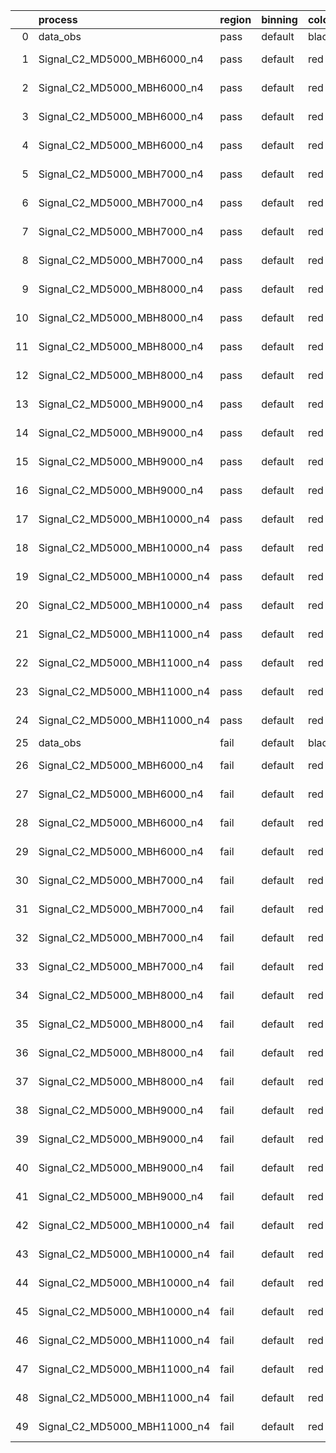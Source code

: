 |    | process                      | region   | binning   | color   | process_type   |   scale | variation   | source_filename                                                       | source_histname    | alias                        | title     |   combine_idx |     lnN |   shapes | syst_type   | direction   | variation_alias   |
|---:|:-----------------------------|:---------|:----------|:--------|:---------------|--------:|:------------|:----------------------------------------------------------------------|:-------------------|:-----------------------------|:----------|--------------:|--------:|---------:|:------------|:------------|:------------------|
|  0 | data_obs                     | pass     | default   | black   | DATA           |       1 | nominal     | ./histograms_for_2DAlphabet_v18//BH_Data.root                         | hpass              | Data                         | Data      |           nan | nan     |      nan | nan         | nan         | nan               |
|  1 | Signal_C2_MD5000_MBH6000_n4  | pass     | default   | red     | SIGNAL         |       1 | lumi        | ./histograms_for_2DAlphabet_v18//BH_Signal_C2_MD5000_MBH6000_n4.root  | hpass              | Signal_C2_MD5000_MBH6000_n4  | BH signal |           nan |   1.016 |      nan | lnN         | nan         | nan               |
|  2 | Signal_C2_MD5000_MBH6000_n4  | pass     | default   | red     | SIGNAL         |       1 | SVM         | ./histograms_for_2DAlphabet_v18//BH_Signal_C2_MD5000_MBH6000_n4.root  | hpass_SVMsyst_up   | Signal_C2_MD5000_MBH6000_n4  | BH signal |           nan | nan     |        1 | shapes      | Up          | SVMsyst           |
|  3 | Signal_C2_MD5000_MBH6000_n4  | pass     | default   | red     | SIGNAL         |       1 | SVM         | ./histograms_for_2DAlphabet_v18//BH_Signal_C2_MD5000_MBH6000_n4.root  | hpass_SVMsyst_down | Signal_C2_MD5000_MBH6000_n4  | BH signal |           nan | nan     |        1 | shapes      | Down        | SVMsyst           |
|  4 | Signal_C2_MD5000_MBH6000_n4  | pass     | default   | red     | SIGNAL         |       1 | nominal     | ./histograms_for_2DAlphabet_v18//BH_Signal_C2_MD5000_MBH6000_n4.root  | hpass              | Signal_C2_MD5000_MBH6000_n4  | BH signal |           nan | nan     |      nan | nan         | nan         | nan               |
|  5 | Signal_C2_MD5000_MBH7000_n4  | pass     | default   | red     | SIGNAL         |       1 | lumi        | ./histograms_for_2DAlphabet_v18//BH_Signal_C2_MD5000_MBH7000_n4.root  | hpass              | Signal_C2_MD5000_MBH7000_n4  | BH signal |           nan |   1.016 |      nan | lnN         | nan         | nan               |
|  6 | Signal_C2_MD5000_MBH7000_n4  | pass     | default   | red     | SIGNAL         |       1 | SVM         | ./histograms_for_2DAlphabet_v18//BH_Signal_C2_MD5000_MBH7000_n4.root  | hpass_SVMsyst_up   | Signal_C2_MD5000_MBH7000_n4  | BH signal |           nan | nan     |        1 | shapes      | Up          | SVMsyst           |
|  7 | Signal_C2_MD5000_MBH7000_n4  | pass     | default   | red     | SIGNAL         |       1 | SVM         | ./histograms_for_2DAlphabet_v18//BH_Signal_C2_MD5000_MBH7000_n4.root  | hpass_SVMsyst_down | Signal_C2_MD5000_MBH7000_n4  | BH signal |           nan | nan     |        1 | shapes      | Down        | SVMsyst           |
|  8 | Signal_C2_MD5000_MBH7000_n4  | pass     | default   | red     | SIGNAL         |       1 | nominal     | ./histograms_for_2DAlphabet_v18//BH_Signal_C2_MD5000_MBH7000_n4.root  | hpass              | Signal_C2_MD5000_MBH7000_n4  | BH signal |           nan | nan     |      nan | nan         | nan         | nan               |
|  9 | Signal_C2_MD5000_MBH8000_n4  | pass     | default   | red     | SIGNAL         |       1 | lumi        | ./histograms_for_2DAlphabet_v18//BH_Signal_C2_MD5000_MBH8000_n4.root  | hpass              | Signal_C2_MD5000_MBH8000_n4  | BH signal |           nan |   1.016 |      nan | lnN         | nan         | nan               |
| 10 | Signal_C2_MD5000_MBH8000_n4  | pass     | default   | red     | SIGNAL         |       1 | SVM         | ./histograms_for_2DAlphabet_v18//BH_Signal_C2_MD5000_MBH8000_n4.root  | hpass_SVMsyst_up   | Signal_C2_MD5000_MBH8000_n4  | BH signal |           nan | nan     |        1 | shapes      | Up          | SVMsyst           |
| 11 | Signal_C2_MD5000_MBH8000_n4  | pass     | default   | red     | SIGNAL         |       1 | SVM         | ./histograms_for_2DAlphabet_v18//BH_Signal_C2_MD5000_MBH8000_n4.root  | hpass_SVMsyst_down | Signal_C2_MD5000_MBH8000_n4  | BH signal |           nan | nan     |        1 | shapes      | Down        | SVMsyst           |
| 12 | Signal_C2_MD5000_MBH8000_n4  | pass     | default   | red     | SIGNAL         |       1 | nominal     | ./histograms_for_2DAlphabet_v18//BH_Signal_C2_MD5000_MBH8000_n4.root  | hpass              | Signal_C2_MD5000_MBH8000_n4  | BH signal |           nan | nan     |      nan | nan         | nan         | nan               |
| 13 | Signal_C2_MD5000_MBH9000_n4  | pass     | default   | red     | SIGNAL         |       1 | lumi        | ./histograms_for_2DAlphabet_v18//BH_Signal_C2_MD5000_MBH9000_n4.root  | hpass              | Signal_C2_MD5000_MBH9000_n4  | BH signal |           nan |   1.016 |      nan | lnN         | nan         | nan               |
| 14 | Signal_C2_MD5000_MBH9000_n4  | pass     | default   | red     | SIGNAL         |       1 | SVM         | ./histograms_for_2DAlphabet_v18//BH_Signal_C2_MD5000_MBH9000_n4.root  | hpass_SVMsyst_up   | Signal_C2_MD5000_MBH9000_n4  | BH signal |           nan | nan     |        1 | shapes      | Up          | SVMsyst           |
| 15 | Signal_C2_MD5000_MBH9000_n4  | pass     | default   | red     | SIGNAL         |       1 | SVM         | ./histograms_for_2DAlphabet_v18//BH_Signal_C2_MD5000_MBH9000_n4.root  | hpass_SVMsyst_down | Signal_C2_MD5000_MBH9000_n4  | BH signal |           nan | nan     |        1 | shapes      | Down        | SVMsyst           |
| 16 | Signal_C2_MD5000_MBH9000_n4  | pass     | default   | red     | SIGNAL         |       1 | nominal     | ./histograms_for_2DAlphabet_v18//BH_Signal_C2_MD5000_MBH9000_n4.root  | hpass              | Signal_C2_MD5000_MBH9000_n4  | BH signal |           nan | nan     |      nan | nan         | nan         | nan               |
| 17 | Signal_C2_MD5000_MBH10000_n4 | pass     | default   | red     | SIGNAL         |       1 | lumi        | ./histograms_for_2DAlphabet_v18//BH_Signal_C2_MD5000_MBH10000_n4.root | hpass              | Signal_C2_MD5000_MBH10000_n4 | BH signal |           nan |   1.016 |      nan | lnN         | nan         | nan               |
| 18 | Signal_C2_MD5000_MBH10000_n4 | pass     | default   | red     | SIGNAL         |       1 | SVM         | ./histograms_for_2DAlphabet_v18//BH_Signal_C2_MD5000_MBH10000_n4.root | hpass_SVMsyst_up   | Signal_C2_MD5000_MBH10000_n4 | BH signal |           nan | nan     |        1 | shapes      | Up          | SVMsyst           |
| 19 | Signal_C2_MD5000_MBH10000_n4 | pass     | default   | red     | SIGNAL         |       1 | SVM         | ./histograms_for_2DAlphabet_v18//BH_Signal_C2_MD5000_MBH10000_n4.root | hpass_SVMsyst_down | Signal_C2_MD5000_MBH10000_n4 | BH signal |           nan | nan     |        1 | shapes      | Down        | SVMsyst           |
| 20 | Signal_C2_MD5000_MBH10000_n4 | pass     | default   | red     | SIGNAL         |       1 | nominal     | ./histograms_for_2DAlphabet_v18//BH_Signal_C2_MD5000_MBH10000_n4.root | hpass              | Signal_C2_MD5000_MBH10000_n4 | BH signal |           nan | nan     |      nan | nan         | nan         | nan               |
| 21 | Signal_C2_MD5000_MBH11000_n4 | pass     | default   | red     | SIGNAL         |       1 | lumi        | ./histograms_for_2DAlphabet_v18//BH_Signal_C2_MD5000_MBH11000_n4.root | hpass              | Signal_C2_MD5000_MBH11000_n4 | BH signal |           nan |   1.016 |      nan | lnN         | nan         | nan               |
| 22 | Signal_C2_MD5000_MBH11000_n4 | pass     | default   | red     | SIGNAL         |       1 | SVM         | ./histograms_for_2DAlphabet_v18//BH_Signal_C2_MD5000_MBH11000_n4.root | hpass_SVMsyst_up   | Signal_C2_MD5000_MBH11000_n4 | BH signal |           nan | nan     |        1 | shapes      | Up          | SVMsyst           |
| 23 | Signal_C2_MD5000_MBH11000_n4 | pass     | default   | red     | SIGNAL         |       1 | SVM         | ./histograms_for_2DAlphabet_v18//BH_Signal_C2_MD5000_MBH11000_n4.root | hpass_SVMsyst_down | Signal_C2_MD5000_MBH11000_n4 | BH signal |           nan | nan     |        1 | shapes      | Down        | SVMsyst           |
| 24 | Signal_C2_MD5000_MBH11000_n4 | pass     | default   | red     | SIGNAL         |       1 | nominal     | ./histograms_for_2DAlphabet_v18//BH_Signal_C2_MD5000_MBH11000_n4.root | hpass              | Signal_C2_MD5000_MBH11000_n4 | BH signal |           nan | nan     |      nan | nan         | nan         | nan               |
| 25 | data_obs                     | fail     | default   | black   | DATA           |       1 | nominal     | ./histograms_for_2DAlphabet_v18//BH_Data.root                         | hfail              | Data                         | Data      |           nan | nan     |      nan | nan         | nan         | nan               |
| 26 | Signal_C2_MD5000_MBH6000_n4  | fail     | default   | red     | SIGNAL         |       1 | lumi        | ./histograms_for_2DAlphabet_v18//BH_Signal_C2_MD5000_MBH6000_n4.root  | hfail              | Signal_C2_MD5000_MBH6000_n4  | BH signal |           nan |   1.016 |      nan | lnN         | nan         | nan               |
| 27 | Signal_C2_MD5000_MBH6000_n4  | fail     | default   | red     | SIGNAL         |       1 | SVM         | ./histograms_for_2DAlphabet_v18//BH_Signal_C2_MD5000_MBH6000_n4.root  | hfail_SVMsyst_up   | Signal_C2_MD5000_MBH6000_n4  | BH signal |           nan | nan     |        1 | shapes      | Up          | SVMsyst           |
| 28 | Signal_C2_MD5000_MBH6000_n4  | fail     | default   | red     | SIGNAL         |       1 | SVM         | ./histograms_for_2DAlphabet_v18//BH_Signal_C2_MD5000_MBH6000_n4.root  | hfail_SVMsyst_down | Signal_C2_MD5000_MBH6000_n4  | BH signal |           nan | nan     |        1 | shapes      | Down        | SVMsyst           |
| 29 | Signal_C2_MD5000_MBH6000_n4  | fail     | default   | red     | SIGNAL         |       1 | nominal     | ./histograms_for_2DAlphabet_v18//BH_Signal_C2_MD5000_MBH6000_n4.root  | hfail              | Signal_C2_MD5000_MBH6000_n4  | BH signal |           nan | nan     |      nan | nan         | nan         | nan               |
| 30 | Signal_C2_MD5000_MBH7000_n4  | fail     | default   | red     | SIGNAL         |       1 | lumi        | ./histograms_for_2DAlphabet_v18//BH_Signal_C2_MD5000_MBH7000_n4.root  | hfail              | Signal_C2_MD5000_MBH7000_n4  | BH signal |           nan |   1.016 |      nan | lnN         | nan         | nan               |
| 31 | Signal_C2_MD5000_MBH7000_n4  | fail     | default   | red     | SIGNAL         |       1 | SVM         | ./histograms_for_2DAlphabet_v18//BH_Signal_C2_MD5000_MBH7000_n4.root  | hfail_SVMsyst_up   | Signal_C2_MD5000_MBH7000_n4  | BH signal |           nan | nan     |        1 | shapes      | Up          | SVMsyst           |
| 32 | Signal_C2_MD5000_MBH7000_n4  | fail     | default   | red     | SIGNAL         |       1 | SVM         | ./histograms_for_2DAlphabet_v18//BH_Signal_C2_MD5000_MBH7000_n4.root  | hfail_SVMsyst_down | Signal_C2_MD5000_MBH7000_n4  | BH signal |           nan | nan     |        1 | shapes      | Down        | SVMsyst           |
| 33 | Signal_C2_MD5000_MBH7000_n4  | fail     | default   | red     | SIGNAL         |       1 | nominal     | ./histograms_for_2DAlphabet_v18//BH_Signal_C2_MD5000_MBH7000_n4.root  | hfail              | Signal_C2_MD5000_MBH7000_n4  | BH signal |           nan | nan     |      nan | nan         | nan         | nan               |
| 34 | Signal_C2_MD5000_MBH8000_n4  | fail     | default   | red     | SIGNAL         |       1 | lumi        | ./histograms_for_2DAlphabet_v18//BH_Signal_C2_MD5000_MBH8000_n4.root  | hfail              | Signal_C2_MD5000_MBH8000_n4  | BH signal |           nan |   1.016 |      nan | lnN         | nan         | nan               |
| 35 | Signal_C2_MD5000_MBH8000_n4  | fail     | default   | red     | SIGNAL         |       1 | SVM         | ./histograms_for_2DAlphabet_v18//BH_Signal_C2_MD5000_MBH8000_n4.root  | hfail_SVMsyst_up   | Signal_C2_MD5000_MBH8000_n4  | BH signal |           nan | nan     |        1 | shapes      | Up          | SVMsyst           |
| 36 | Signal_C2_MD5000_MBH8000_n4  | fail     | default   | red     | SIGNAL         |       1 | SVM         | ./histograms_for_2DAlphabet_v18//BH_Signal_C2_MD5000_MBH8000_n4.root  | hfail_SVMsyst_down | Signal_C2_MD5000_MBH8000_n4  | BH signal |           nan | nan     |        1 | shapes      | Down        | SVMsyst           |
| 37 | Signal_C2_MD5000_MBH8000_n4  | fail     | default   | red     | SIGNAL         |       1 | nominal     | ./histograms_for_2DAlphabet_v18//BH_Signal_C2_MD5000_MBH8000_n4.root  | hfail              | Signal_C2_MD5000_MBH8000_n4  | BH signal |           nan | nan     |      nan | nan         | nan         | nan               |
| 38 | Signal_C2_MD5000_MBH9000_n4  | fail     | default   | red     | SIGNAL         |       1 | lumi        | ./histograms_for_2DAlphabet_v18//BH_Signal_C2_MD5000_MBH9000_n4.root  | hfail              | Signal_C2_MD5000_MBH9000_n4  | BH signal |           nan |   1.016 |      nan | lnN         | nan         | nan               |
| 39 | Signal_C2_MD5000_MBH9000_n4  | fail     | default   | red     | SIGNAL         |       1 | SVM         | ./histograms_for_2DAlphabet_v18//BH_Signal_C2_MD5000_MBH9000_n4.root  | hfail_SVMsyst_up   | Signal_C2_MD5000_MBH9000_n4  | BH signal |           nan | nan     |        1 | shapes      | Up          | SVMsyst           |
| 40 | Signal_C2_MD5000_MBH9000_n4  | fail     | default   | red     | SIGNAL         |       1 | SVM         | ./histograms_for_2DAlphabet_v18//BH_Signal_C2_MD5000_MBH9000_n4.root  | hfail_SVMsyst_down | Signal_C2_MD5000_MBH9000_n4  | BH signal |           nan | nan     |        1 | shapes      | Down        | SVMsyst           |
| 41 | Signal_C2_MD5000_MBH9000_n4  | fail     | default   | red     | SIGNAL         |       1 | nominal     | ./histograms_for_2DAlphabet_v18//BH_Signal_C2_MD5000_MBH9000_n4.root  | hfail              | Signal_C2_MD5000_MBH9000_n4  | BH signal |           nan | nan     |      nan | nan         | nan         | nan               |
| 42 | Signal_C2_MD5000_MBH10000_n4 | fail     | default   | red     | SIGNAL         |       1 | lumi        | ./histograms_for_2DAlphabet_v18//BH_Signal_C2_MD5000_MBH10000_n4.root | hfail              | Signal_C2_MD5000_MBH10000_n4 | BH signal |           nan |   1.016 |      nan | lnN         | nan         | nan               |
| 43 | Signal_C2_MD5000_MBH10000_n4 | fail     | default   | red     | SIGNAL         |       1 | SVM         | ./histograms_for_2DAlphabet_v18//BH_Signal_C2_MD5000_MBH10000_n4.root | hfail_SVMsyst_up   | Signal_C2_MD5000_MBH10000_n4 | BH signal |           nan | nan     |        1 | shapes      | Up          | SVMsyst           |
| 44 | Signal_C2_MD5000_MBH10000_n4 | fail     | default   | red     | SIGNAL         |       1 | SVM         | ./histograms_for_2DAlphabet_v18//BH_Signal_C2_MD5000_MBH10000_n4.root | hfail_SVMsyst_down | Signal_C2_MD5000_MBH10000_n4 | BH signal |           nan | nan     |        1 | shapes      | Down        | SVMsyst           |
| 45 | Signal_C2_MD5000_MBH10000_n4 | fail     | default   | red     | SIGNAL         |       1 | nominal     | ./histograms_for_2DAlphabet_v18//BH_Signal_C2_MD5000_MBH10000_n4.root | hfail              | Signal_C2_MD5000_MBH10000_n4 | BH signal |           nan | nan     |      nan | nan         | nan         | nan               |
| 46 | Signal_C2_MD5000_MBH11000_n4 | fail     | default   | red     | SIGNAL         |       1 | lumi        | ./histograms_for_2DAlphabet_v18//BH_Signal_C2_MD5000_MBH11000_n4.root | hfail              | Signal_C2_MD5000_MBH11000_n4 | BH signal |           nan |   1.016 |      nan | lnN         | nan         | nan               |
| 47 | Signal_C2_MD5000_MBH11000_n4 | fail     | default   | red     | SIGNAL         |       1 | SVM         | ./histograms_for_2DAlphabet_v18//BH_Signal_C2_MD5000_MBH11000_n4.root | hfail_SVMsyst_up   | Signal_C2_MD5000_MBH11000_n4 | BH signal |           nan | nan     |        1 | shapes      | Up          | SVMsyst           |
| 48 | Signal_C2_MD5000_MBH11000_n4 | fail     | default   | red     | SIGNAL         |       1 | SVM         | ./histograms_for_2DAlphabet_v18//BH_Signal_C2_MD5000_MBH11000_n4.root | hfail_SVMsyst_down | Signal_C2_MD5000_MBH11000_n4 | BH signal |           nan | nan     |        1 | shapes      | Down        | SVMsyst           |
| 49 | Signal_C2_MD5000_MBH11000_n4 | fail     | default   | red     | SIGNAL         |       1 | nominal     | ./histograms_for_2DAlphabet_v18//BH_Signal_C2_MD5000_MBH11000_n4.root | hfail              | Signal_C2_MD5000_MBH11000_n4 | BH signal |           nan | nan     |      nan | nan         | nan         | nan               |